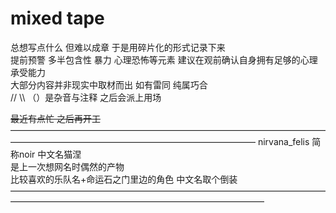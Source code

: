 # mixed tape<br>
总想写点什么 但难以成章 于是用碎片化的形式记录下来<br>
提前预警 多半包含性 暴力 心理恐怖等元素 建议在观前确认自身拥有足够的心理承受能力<br>
大部分内容并非现实中取材而出 如有雷同 纯属巧合<br>
// \\\ （）是杂音与注释 之后会派上用场<br>

<del>最近有点忙 之后再开工</del>
————————————————————————————————————————————————————————————————
nirvana_felis 简称noir 中文名猫涅<br>
是上一次想网名时偶然的产物<br>
比较喜欢的乐队名+命运石之门里边的角色 中文名取个倒装<br>
—————————————————————————————————————————————————————————————————

